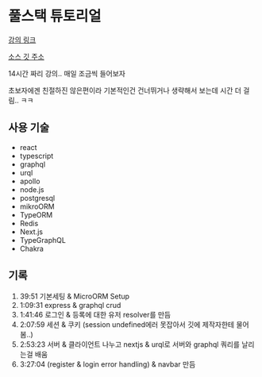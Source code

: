 # 풀스택 튜토리얼
[강의 링크](https://youtu.be/I6ypD7qv3Z8?list=WL)

[소스 깃 주소](https://github.com/benawad/lireddit)

14시간 짜리 강의.. 매일 조금씩 들어보자

초보자에겐 친절하진 않은편이라 기본적인건 건너뛰거나 생략해서 보는데 시간 더 걸림.. ㅋㅋ

## 사용 기술
* react
* typescript
* graphql
* urql
* apollo
* node.js
* postgresql
* mikroORM
* TypeORM
* Redis
* Next.js
* TypeGraphQL
* Chakra

## 기록
1. 39:51 기본세팅 & MicroORM Setup
2. 1:09:31 express & graphql crud
3. 1:41:46 로그인 & 등록에 대한 유저 resolver를 만듬
4. 2:07:59 세션 & 쿠키 (session undefined에러 못잡아서 깃에 제작자한테 물어봄..)
5. 2:53:23 서버 & 클라이언트 나누고 nextjs & urql로 서버와 graphql 쿼리를 날리는걸 배움
6. 3:27:04 (register & login error handling) & navbar 만듬
